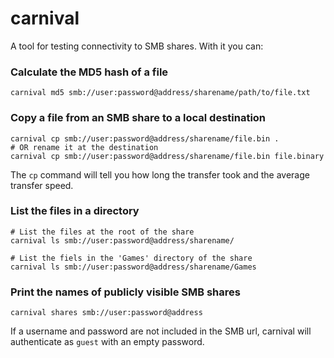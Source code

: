 # carnival

A tool for testing connectivity to SMB shares. With it you can:

### Calculate the MD5 hash of a file
```
carnival md5 smb://user:password@address/sharename/path/to/file.txt
```

### Copy a file from an SMB share to a local destination
```
carnival cp smb://user:password@address/sharename/file.bin .
# OR rename it at the destination
carnival cp smb://user:password@address/sharename/file.bin file.binary
```
The `cp` command will tell you how long the transfer took and the average transfer speed.

### List the files in a directory
```
# List the files at the root of the share
carnival ls smb://user:password@address/sharename/

# List the fiels in the 'Games' directory of the share
carnival ls smb://user:password@address/sharename/Games
```

### Print the names of publicly visible SMB shares
```
carnival shares smb://user:password@address
```

If a username and password are not included in the SMB url, carnival will authenticate as `guest` with an empty password.
